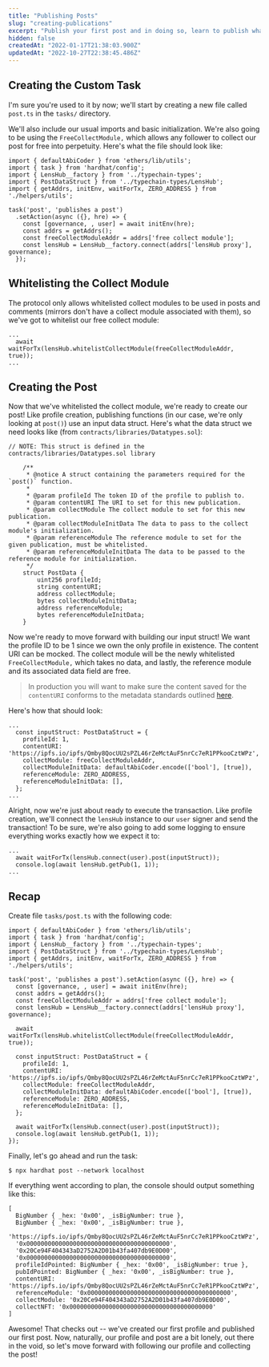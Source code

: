 ```yaml
---
title: "Publishing Posts"
slug: "creating-publications"
excerpt: "Publish your first post and in doing so, learn to publish whatever you like!\n##### Jump to [Recap](#recap) to get the full source code 🌿"
hidden: false
createdAt: "2022-01-17T21:38:03.900Z"
updatedAt: "2022-10-27T22:38:45.486Z"
---
```


## Creating the Custom Task

I'm sure you're used to it by now; we'll start by creating a new file called `post.ts` in the `tasks/` directory.

We'll also include our usual imports and basic initialization. We're also going to be using the `FreeCollectModule,` which allows any follower to collect our post for free into perpetuity. Here's what the file should look like:

```
import { defaultAbiCoder } from 'ethers/lib/utils';
import { task } from 'hardhat/config';
import { LensHub__factory } from '../typechain-types';
import { PostDataStruct } from '../typechain-types/LensHub';
import { getAddrs, initEnv, waitForTx, ZERO_ADDRESS } from './helpers/utils';

task('post', 'publishes a post')
  .setAction(async ({}, hre) => {
    const [governance, , user] = await initEnv(hre);
    const addrs = getAddrs();
    const freeCollectModuleAddr = addrs['free collect module'];
    const lensHub = LensHub__factory.connect(addrs['lensHub proxy'], governance);
  });

```

## Whitelisting the Collect Module

The protocol only allows whitelisted collect modules to be used in posts and comments (mirrors don't have a collect module associated with them), so we've got to whitelist our free collect module:

```
...
  await waitForTx(lensHub.whitelistCollectModule(freeCollectModuleAddr, true));
...
```

## Creating the Post

Now that we've whitelisted the collect module, we're ready to create our post! Like profile creation, publishing functions (in our case, we're only looking at `post()`) use an input data struct. Here's what the data struct we need looks like (from `contracts/libraries/Datatypes.sol`):

```
// NOTE: This struct is defined in the contracts/libraries/Datatypes.sol library

    /**
     * @notice A struct containing the parameters required for the `post()` function.
     *
     * @param profileId The token ID of the profile to publish to.
     * @param contentURI The URI to set for this new publication.
     * @param collectModule The collect module to set for this new publication.
     * @param collectModuleInitData The data to pass to the collect module's initialization.
     * @param referenceModule The reference module to set for the given publication, must be whitelisted.
     * @param referenceModuleInitData The data to be passed to the reference module for initialization.
     */
    struct PostData {
        uint256 profileId;
        string contentURI;
        address collectModule;
        bytes collectModuleInitData;
        address referenceModule;
        bytes referenceModuleInitData;
    }
```

Now we're ready to move forward with building our input struct! We want the profile ID to be 1 since we own the only profile in existence. The content URI can be mocked. The collect module will be the newly whitelisted `FreeCollectModule,` which takes no data, and lastly, the reference module and its associated data field are free.

> In production you will want to make sure the content saved for the `contentURI` conforms to the metadata standards outlined [here](https://docs.lens.xyz/docs/metadata-standards).

Here's how that should look:

```
...
  const inputStruct: PostDataStruct = {
    profileId: 1,
    contentURI: 'https://ipfs.io/ipfs/Qmby8QocUU2sPZL46rZeMctAuF5nrCc7eR1PPkooCztWPz',
    collectModule: freeCollectModuleAddr,
    collectModuleInitData: defaultAbiCoder.encode(['bool'], [true]),
    referenceModule: ZERO_ADDRESS,
    referenceModuleInitData: [],
  };
...
```

Alright, now we're just about ready to execute the transaction. Like profile creation, we'll connect the `lensHub` instance to our `user` signer and send the transaction! To be sure, we're also going to add some logging to ensure everything works exactly how we expect it to:

```
...
  await waitForTx(lensHub.connect(user).post(inputStruct));
  console.log(await lensHub.getPub(1, 1));
...
```

## Recap

Create file `tasks/post.ts` with the following code:

```
import { defaultAbiCoder } from 'ethers/lib/utils';
import { task } from 'hardhat/config';
import { LensHub__factory } from '../typechain-types';
import { PostDataStruct } from '../typechain-types/LensHub';
import { getAddrs, initEnv, waitForTx, ZERO_ADDRESS } from './helpers/utils';

task('post', 'publishes a post').setAction(async ({}, hre) => {
  const [governance, , user] = await initEnv(hre);
  const addrs = getAddrs();
  const freeCollectModuleAddr = addrs['free collect module'];
  const lensHub = LensHub__factory.connect(addrs['lensHub proxy'], governance);

  await waitForTx(lensHub.whitelistCollectModule(freeCollectModuleAddr, true));

  const inputStruct: PostDataStruct = {
    profileId: 1,
    contentURI: 'https://ipfs.io/ipfs/Qmby8QocUU2sPZL46rZeMctAuF5nrCc7eR1PPkooCztWPz',
    collectModule: freeCollectModuleAddr,
    collectModuleInitData: defaultAbiCoder.encode(['bool'], [true]),
    referenceModule: ZERO_ADDRESS,
    referenceModuleInitData: [],
  };

  await waitForTx(lensHub.connect(user).post(inputStruct));
  console.log(await lensHub.getPub(1, 1));
});
```

Finally, let's go ahead and run the task:

```
$ npx hardhat post --network localhost
```

If everything went according to plan, the console should output something like this:

```
[
  BigNumber { _hex: '0x00', _isBigNumber: true },
  BigNumber { _hex: '0x00', _isBigNumber: true },
  'https://ipfs.io/ipfs/Qmby8QocUU2sPZL46rZeMctAuF5nrCc7eR1PPkooCztWPz',
  '0x0000000000000000000000000000000000000000',
  '0x20Ce94F404343aD2752A2D01b43fa407db9E0D00',
  '0x0000000000000000000000000000000000000000',
  profileIdPointed: BigNumber { _hex: '0x00', _isBigNumber: true },
  pubIdPointed: BigNumber { _hex: '0x00', _isBigNumber: true },
  contentURI: 'https://ipfs.io/ipfs/Qmby8QocUU2sPZL46rZeMctAuF5nrCc7eR1PPkooCztWPz',
  referenceModule: '0x0000000000000000000000000000000000000000',
  collectModule: '0x20Ce94F404343aD2752A2D01b43fa407db9E0D00',
  collectNFT: '0x0000000000000000000000000000000000000000'
]
```

Awesome! That checks out -- we've created our first profile and published our first post. Now, naturally, our profile and post are a bit lonely, out there in the void, so let's move forward with following our profile and collecting the post!
